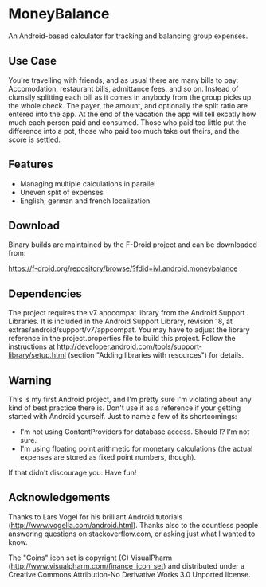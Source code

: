 MoneyBalance
============

An Android-based calculator for tracking and balancing group expenses.

Use Case
--------

You're travelling with friends, and as usual there are many bills to pay:
Accomodation, restaurant bills, admittance fees, and so on. Instead of clumsily
splitting each bill as it comes in anybody from the group picks up the whole
check. The payer, the amount, and optionally the split ratio are entered into
the app. At the end of the vacation the app will tell excatly how much each
person paid and consumed. Those who paid too little put the difference into a
pot, those who paid too much take out theirs, and the score is settled.

Features
--------

* Managing multiple calculations in parallel
* Uneven split of expenses
* English, german and french localization

Download
--------

Binary builds are maintained by the F-Droid project and can be downloaded
from:

https://f-droid.org/repository/browse/?fdid=ivl.android.moneybalance

Dependencies
------------

The project requires the v7 appcompat library from the Android Support
Libraries. It is included in the Android Support Library, revision 18,
at extras/android/support/v7/appcompat. You may have to adjust the library
reference in the project.properties file to build this project. Follow the
instructions at http://developer.android.com/tools/support-library/setup.html
(section "Adding libraries with resources") for details.

Warning
-------

This is my first Android project, and I'm pretty sure I'm violating about any
kind of best practice there is. Don't use it as a reference if your getting
started with Android yourself. Just to name a few of its shortcomings:

* I'm not using ContentProviders for database access. Should I? I'm not
  sure.
* I'm using floating point arithmetic for monetary calculations (the
  actual expenses are stored as fixed point numbers, though).

If that didn't discourage you: Have fun!

Acknowledgements
----------------

Thanks to Lars Vogel for his brilliant Android tutorials 
(http://www.vogella.com/android.html).
Thanks also to the countless people answering questions on stackoverflow.com,
or asking just what I wanted to know.

The "Coins" icon set is copyright (C) VisualPharm
(http://www.visualpharm.com/finance_icon_set) and distributed under a Creative
Commons Attribution-No Derivative Works 3.0 Unported license.
